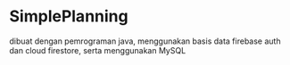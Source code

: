 # SimplePlanning
dibuat dengan pemrograman java, menggunakan basis data firebase auth dan cloud firestore, serta menggunakan MySQL
